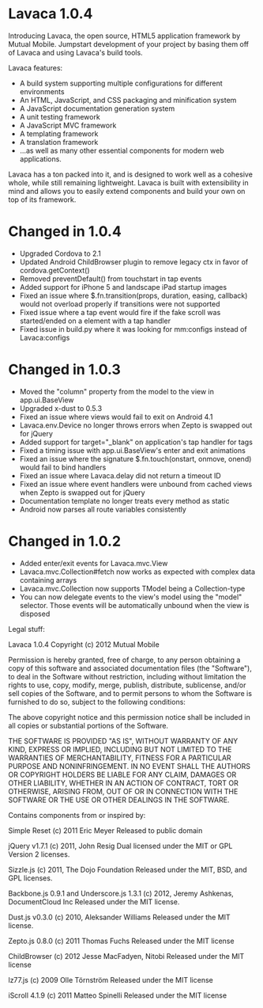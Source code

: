 Lavaca 1.0.4
======

Introducing Lavaca, the open source, HTML5 application framework by Mutual Mobile. Jumpstart development of your project by basing them off of Lavaca and using Lavaca's build tools.

Lavaca features:
* A build system supporting multiple configurations for different environments
* An HTML, JavaScript, and CSS packaging and minification system
* A JavaScript documentation generation system
* A unit testing framework
* A JavaScript MVC framework
* A templating framework
* A translation framework
* …as well as many other essential components for modern web applications.

Lavaca has a ton packed into it, and is designed to work well as a cohesive whole, while still remaining lightweight. Lavaca is built with extensibility in mind and allows you to easily extend components and build your own on top of its framework.

Changed in 1.0.4
======
* Upgraded Cordova to 2.1
* Updated Android ChildBrowser plugin to remove legacy ctx in favor of cordova.getContext()
* Removed preventDefault() from touchstart in tap events
* Added support for iPhone 5 and landscape iPad startup images
* Fixed an issue where $.fn.transition(props, duration, easing, callback) would not overload properly if transitions were not supported
* Fixed issue where a tap event would fire if the fake scroll was started/ended on a element with a tap handler  
* Fixed issue in build.py where it was looking for mm:configs instead of Lavaca:configs

Changed in 1.0.3
======
* Moved the "column" property from the model to the view in app.ui.BaseView
* Upgraded x-dust to 0.5.3
* Fixed an issue where views would fail to exit on Android 4.1
* Lavaca.env.Device no longer throws errors when Zepto is swapped out for jQuery
* Added support for target="_blank" on application's tap handler for <a> tags
* Fixed a timing issue with app.ui.BaseView's enter and exit animations
* Fixed an issue where the signature $.fn.touch(onstart, onmove, onend) would fail to bind handlers
* Fixed an issue where Lavaca.delay did not return a timeout ID
* Fixed an issue where event handlers were unbound from cached views when Zepto is swapped out for jQuery
* Documentation template no longer treats every method as static
* Android now parses all route variables consistently

Changed in 1.0.2
======
* Added enter/exit events for Lavaca.mvc.View
* Lavaca.mvc.Collection#fetch now works as expected with complex data containing arrays
* Lavaca.mvc.Collection now supports TModel being a Collection-type
* You can now delegate events to the view's model using the "model" selector. Those events will be automatically unbound when the view is disposed

Legal stuff:

Lavaca 1.0.4
Copyright (c) 2012 Mutual Mobile

Permission is hereby granted, free of charge, to any person obtaining a copy of this software and associated documentation files (the "Software"), to deal in the Software without restriction, including without limitation the rights to use, copy, modify, merge, publish, distribute, sublicense, and/or sell copies of the Software, and to permit persons to whom the Software is furnished to do so, subject to the following conditions:

The above copyright notice and this permission notice shall be included in all copies or substantial portions of the Software.

THE SOFTWARE IS PROVIDED "AS IS", WITHOUT WARRANTY OF ANY KIND, EXPRESS OR IMPLIED, INCLUDING BUT NOT LIMITED TO THE WARRANTIES OF MERCHANTABILITY, FITNESS FOR A PARTICULAR PURPOSE AND NONINFRINGEMENT. IN NO EVENT SHALL THE AUTHORS OR COPYRIGHT HOLDERS BE LIABLE FOR ANY CLAIM, DAMAGES OR OTHER LIABILITY, WHETHER IN AN ACTION OF CONTRACT, TORT OR OTHERWISE, ARISING FROM, OUT OF OR IN CONNECTION WITH THE SOFTWARE OR THE USE OR OTHER DEALINGS IN THE SOFTWARE.

Contains components from or inspired by:

Simple Reset
(c) 2011 Eric Meyer
Released to public domain

jQuery v1.7.1
(c) 2011, John Resig
Dual licensed under the MIT or GPL Version 2 licenses.

Sizzle.js
(c) 2011, The Dojo Foundation
Released under the MIT, BSD, and GPL licenses.

Backbone.js 0.9.1 and Underscore.js 1.3.1
(c) 2012, Jeremy Ashkenas, DocumentCloud Inc
Released under the MIT license.

Dust.js v0.3.0
(c) 2010, Aleksander Williams
Released under the MIT license.

Zepto.js 0.8.0
(c) 2011 Thomas Fuchs
Released under the MIT license

ChildBrowser
(c) 2012 Jesse MacFadyen, Nitobi
Released under the MIT license

lz77.js
(c) 2009 Olle Törnström
Released under the MIT license

iScroll 4.1.9
(c) 2011 Matteo Spinelli
Released under the MIT license